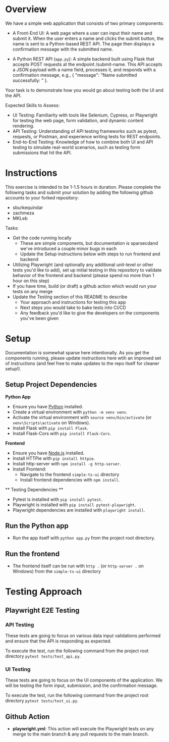 # Overview

We have a simple web application that consists of two primary components:
- A Front-End UI: A web page where a user can input their name and submit it.
        When the user enters a name and clicks the submit button, the name is sent to a Python-based REST API.
        The page then displays a confirmation message with the submitted name.

- A Python REST API (`app.py`): A simple backend built using Flask that accepts POST requests at the endpoint /submit-name. This API accepts a JSON payload with a name field, processes it, and responds with a confirmation message, e.g., { "message": "Name submitted successfully: <name>" }.

Your task is to demonstrate how you would go about testing both the UI and the API. 

Expected Skills to Assess:

- UI Testing: Familiarity with tools like Selenium, Cypress, or Playwright for testing the web page, form validation, and dynamic content rendering.
- API Testing: Understanding of API testing frameworks such as pytest, requests, or Postman, and experience writing tests for REST endpoints.
- End-to-End Testing: Knowledge of how to combine both UI and API testing to simulate real-world scenarios, such as testing form submissions that hit the API.


# Instructions
This exercise is intended to be 1-1.5 hours in duration. Please complete the following tasks and submit your solution by adding the following github accounts to your forked repository:
- sburkequindar
- zachmeza
- MKLeb

Tasks:
- Get the code running locally 
    - These are simple components, but documentation is sparsecdand we've introduced a couple minor bugs in each
    - Update the Setup instructions below with steps to run frontend and backend
- Utilizing Playwright (and optionally any additional unit-level or other tests you'd  like to add), set up initial testing in this repository to validate behavior of the frontend and backend (please spend no more than 1 hour on this step)
- If you have time, build (or draft) a github action which would run your tests on any merge
- Update the Testing section of this README to describe
    - Your approach and instructions for testing this app
    - Next steps you would take to bake tests into CI/CD
    - Any feedback you'd like to give the developers on the components you've been given


# Setup

Documentation is somewhat sparse here intentionally. As you get the components running, please update instructions here wtih an improved set of instructions (and feel free to make updates to the repo itself for cleaner setup!).

## Setup Project Dependencies

**Python App**

- Ensure you have [Python](https://www.python.org) installed.
- Create a virtual environment with `python -m venv venv`.
- Activate the virtual environment with `source venv/bin/activate` (or `venv\Scripts\activate` on Windows).
- Install Flask with `pip install Flask`.
- Install Flask-Cors with `pip install Flask-Cors`.

**Frontend**

- Ensure you have [Node.js](https://nodejs.org) installed.
- Install HTTPie with `pip install httpie`.
- Install http-server with `npm install -g http-server`.
- Install Frontend: 
   - Navigate to the frontend `simple-ts-ui` directory
   - Install frontend dependencies with `npm install`.

** Testing Dependencies **

- Pytest is installed with `pip install pytest`.
- Playwright is installed with `pip install pytest-playwright`.
- Playwright dependencies are installed with `playwright install`.

## Run the Python app
- Run the app itself with `python app.py` from the project root directory.

## Run the frontend
- The frontend itself can be run with `http .` (or `http-server .` on Windows) from the `simple-ts-ui` directory

# Testing Approach

## Playwright E2E Testing

### API Testing

These tests are going to focus on various data input validations performed and ensure that the API is responding as expected.

To execute the test, run the following command from the project root directory `pytest tests/test_api.py`.

### UI Testing

These tests are going to focus on the UI components of the application. We will be testing the form input, submission, and the confirmation message.

To execute the test, run the following command from the project root directory `pytest tests/test_ui.py`.

## Github Action

- **playwright.yml**:  This action will execute the Playwright tests on any merge to the main branch & any pull requests to the main branch.


